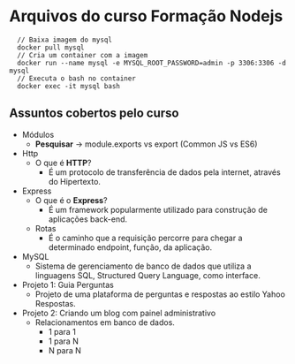 # Arquivos do curso Formação Nodejs

```docker
  // Baixa imagem do mysql
  docker pull mysql
  // Cria um container com a imagem
  docker run --name mysql -e MYSQL_ROOT_PASSWORD=admin -p 3306:3306 -d mysql
  // Executa o bash no container
  docker exec -it mysql bash
```

## Assuntos cobertos pelo curso

- Módulos
  - **Pesquisar** -> module.exports vs export (Common JS vs ES6)
- Http
  - O que é **HTTP**?
    - É um protocolo de transferência de dados pela internet, através do Hipertexto.
- Express
  - O que é o **Express**?
    - É um framework popularmente utilizado para construção de aplicações back-end.
  - Rotas
    - É o caminho que a requisição percorre para chegar a determinado endpoint, função, da aplicação.
- MySQL
  - Sistema de gerenciamento de banco de dados que utiliza a linguagens SQL, Structured Query Language, como interface.
- Projeto 1: Guia Perguntas
  - Projeto de uma plataforma de perguntas e respostas ao estilo Yahoo Respostas.
- Projeto 2: Criando um blog com painel administrativo
  - Relacionamentos em banco de dados.
    - 1 para 1
    - 1 para N
    - N para N
